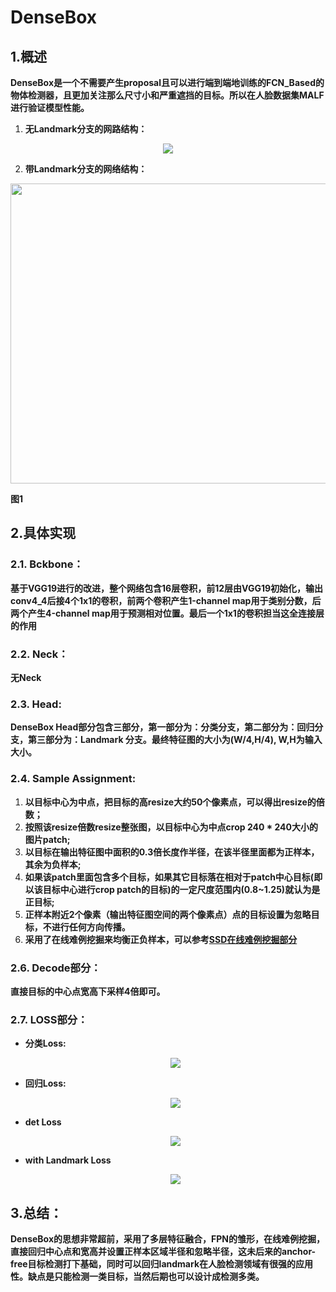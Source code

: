 # DenseBox

## 1.概述

**DenseBox是一个不需要产生proposal且可以进行端到端地训练的FCN_Based的物体检测器，且更加关注那么尺寸小和严重遮挡的目标。所以在人脸数据集MALF进行验证模型性能。**

1. **无Landmark分支的网路结构：**

<div align=center>
<img src="https://note.youdao.com/yws/api/personal/file/WEB082a6e70fdd75a6b1269a238bf14812d?method=download&shareKey=69cb9b4833cc69544b62211201e01507"/>
</div>

2. **带Landmark分支的网络结构：**

<div align=center>
<img src="https://note.youdao.com/yws/api/personal/file/WEB6d6d9fd833222102a13b74fcffd08202?method=download&shareKey=e649603d63d5f80fb3add3cb6bf9a0a3"/ width=720 height=480 >
</div>




**图1**

## 2.具体实现

### 2.1. Bckbone：

**基于VGG19进行的改进，整个网络包含16层卷积，前12层由VGG19初始化，输出conv4_4后接4个1x1的卷积，前两个卷积产生1-channel map用于类别分数，后两个产生4-channel map用于预测相对位置。最后一个1x1的卷积担当这全连接层的作用**


### 2.2. Neck：

**无Neck**



### 2.3. Head:

**DenseBox Head部分包含三部分，第一部分为：分类分支，第二部分为：回归分支，第三部分为：Landmark 分支。最终特征图的大小为(W/4,H/4), W,H为输入大小。**



### 2.4. Sample Assignment:

1. **以目标中心为中点，把目标的高resize大约50个像素点，可以得出resize的倍数；**
2. **按照该resize倍数resize整张图，以目标中心为中点crop 240 * 240大小的图片patch;**
3. **以目标在输出特征图中面积的0.3倍长度作半径，在该半径里面都为正样本，其余为负样本;**
4. **如果该patch里面包含多个目标，如果其它目标落在相对于patch中心目标(即以该目标中心进行crop patch的目标)的一定尺度范围内(0.8~1.25)就认为是正目标;**
5. **正样本附近2个像素（输出特征图空间的两个像素点）点的目标设置为忽略目标，不进行任何方向传播。**
6. **采用了在线难例挖掘来均衡正负样本，可以参考[SSD在线难例挖掘部分](https://github.com/Hanson0910/DL-Algorithm-Summary/blob/main/%E7%9B%AE%E6%A0%87%E6%A3%80%E6%B5%8B%E7%AF%87/Anchor-Base/one-stage/SSD.md)**




### 2.6. Decode部分：

**直接目标的中心点宽高下采样4倍即可。**



### 2.7. LOSS部分：

- **分类Loss:**

  <div align=center>
  <img src="https://note.youdao.com/yws/api/personal/file/WEB9840d62dddcb850e0fd332c85e7ec94f?method=download&shareKey=c2bbd3cf7c465c82e9c5a5109e8c3da4"/>
  </div>

  

- **回归Loss:**

  <div align=center>
  <img src="https://note.youdao.com/yws/api/personal/file/WEB1d0cb56ab6ec05b6bf46fadc4244275f?method=download&shareKey=a9ff288b54251c545872e201f0afd43a"/>
  </div>

- **det Loss**

  <div align=center>
  <img src="https://note.youdao.com/yws/api/personal/file/WEBeadf9f6e04c2922126ef3a18f0c97aa3?method=download&shareKey=410ac611aef17dd88434b402a845c83d"/>
  </div>

- **with Landmark Loss**

  <div align=center>
  <img src="https://note.youdao.com/yws/api/personal/file/WEB8f12830dd601599f6702cb5fd831083d?method=download&shareKey=f5c0b6c9215de03af12bfcb9ab6fc7af"/>
  </div>

  

## 3.总结：

**DenseBox的思想非常超前，采用了多层特征融合，FPN的雏形，在线难例挖掘，直接回归中心点和宽高并设置正样本区域半径和忽略半径，这未后来的anchor-free目标检测打下基础，同时可以回归landmark在人脸检测领域有很强的应用性。缺点是只能检测一类目标，当然后期也可以设计成检测多类。**